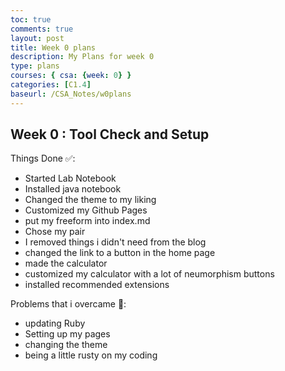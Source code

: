 ```yaml
---
toc: true
comments: true
layout: post
title: Week 0 plans
description: My Plans for week 0
type: plans
courses: { csa: {week: 0} }
categories: [C1.4]
baseurl: /CSA_Notes/w0plans
---
```


## Week 0 : Tool Check and Setup

Things Done ✅: 
- Started Lab Notebook
- Installed java notebook
- Changed the theme to my liking
- Customized my Github Pages
- put my freeform into index.md
- Chose my pair
- I removed things i didn't need from the blog
- changed the link to a button in the home page
- made the calculator
- customized my calculator with a lot of neumorphism buttons
- installed recommended extensions 


Problems that i overcame 💪:
- updating Ruby
- Setting up my pages
- changing the theme
- being a little rusty on my coding
